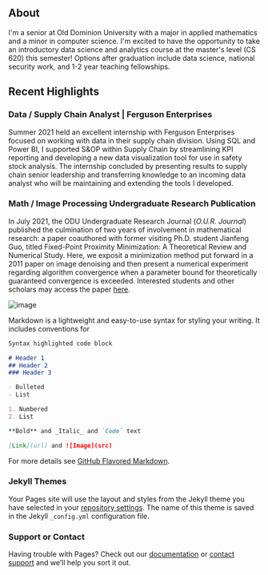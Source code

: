 ## About

I'm a senior at Old Dominion University with a major in applied mathematics and a minor in computer science. I'm excited to have the opportunity to take an introductory data science and analytics course at the master's level (CS 620) this semester! Options after graduation include data science, national security work, and 1-2 year teaching fellowships.

## Recent Highlights

### Data / Supply Chain Analyst | Ferguson Enterprises

Summer 2021 held an excellent internship with Ferguson Enterprises focused on working with data in their supply chain division. Using SQL and Power BI, I supported S&OP within Supply Chain by streamlining KPI reporting and developing a new data visualization tool for use in safety stock analysis. The internship concluded by presenting results to supply chain senior leadership and transferring knowledge to an incoming data analyst who will be maintaining and extending the tools I developed. 

### Math / Image Processing Undergraduate Research Publication

In July 2021, the ODU Undergraduate Research Journal (*O.U.R. Journal*) published the culmination of two years of involvement in mathematical research: a paper coauthored with former visiting Ph.D. student Jianfeng Guo, titled Fixed-Point Proximity Minimization: A Theoretical Review and Numerical Study. Here, we exposit a minimization method put forward in a 2011 paper on image denoising and then present a numerical experiment regarding algorithm convergence when a parameter bound for theoretically guaranteed convergence is exceeded. Interested students and other scholars may access the paper [here](https://digitalcommons.odu.edu/ourj/vol8/iss1/10/).

![image](https://user-images.githubusercontent.com/90489711/132966620-e47515bd-96ff-41e7-84b0-0b964e02f5db.png)

Markdown is a lightweight and easy-to-use syntax for styling your writing. It includes conventions for

```markdown
Syntax highlighted code block

# Header 1
## Header 2
### Header 3

- Bulleted
- List

1. Numbered
2. List

**Bold** and _Italic_ and `Code` text

[Link](url) and ![Image](src)
```

For more details see [GitHub Flavored Markdown](https://guides.github.com/features/mastering-markdown/).

### Jekyll Themes

Your Pages site will use the layout and styles from the Jekyll theme you have selected in your [repository settings](https://github.com/d-weddle/d-weddle.github.io/settings/pages). The name of this theme is saved in the Jekyll `_config.yml` configuration file.

### Support or Contact

Having trouble with Pages? Check out our [documentation](https://docs.github.com/categories/github-pages-basics/) or [contact support](https://support.github.com/contact) and we’ll help you sort it out.
